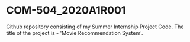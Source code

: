 # COM-504_2020A1R001

Github repository consisting of my Summer Internship Project Code. The title of the project is - 'Movie Recommendation System'.
